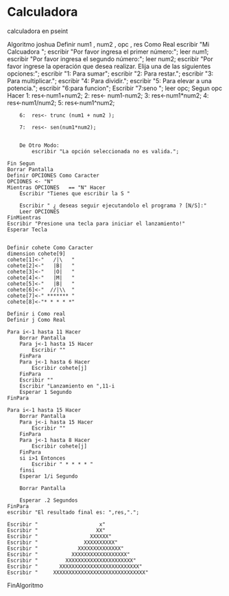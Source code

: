 # Calculadora
calculadora en pseint











Algoritmo joshua
	Definir num1 , num2 , opc , res Como Real
	escribir "Mi Calcuadora  ";
    escribir "Por favor ingresa el primer número:";
    leer num1;
    escribir "Por favor ingresa el segundo número:";
    leer num2;
    escribir "Por favor ingrese la operación que desea realizar. Elija una de las siguientes opciones:";
    escribir "1: Para sumar";
    escribir "2: Para restar.";
    escribir "3: Para multiplicar.";
    escribir "4: Para dividir.";
    escribir "5: Para elevar a una potencia.";
	escribir "6:para  funcion";
	Escribir "7:seno ";
    leer opc;
    Segun opc Hacer
        1:
            res<-num1+num2;
        2:
            res<- num1-num2;
        3:
            res<-num1*num2;
        4:
            res<-num1/num2;
        5: 
            res<-num1^num2;
			
	    6:  res<- trunc (num1 + num2 );
			
		7:  res<- sen(num1*num2);
			
			
        De Otro Modo:
            escribir "La opción seleccionada no es valida.";
			
    Fin Segun
    Borrar Pantalla
	Definir OPCIONES Como Caracter
	OPCIONES <- "N"
	Mientras OPCIONES   == "N" Hacer
		Escribir "Tienes que escribir la S "
		
		Escribir " ¿ deseas seguir ejecutandolo el programa ? [N/S]:"
		Leer OPCIONES
	FinMientras
	Escribir "Presione una tecla para iniciar el lanzamiento!"
    Esperar Tecla
    
    
    Definir cohete Como Caracter
    dimension cohete[9]
    cohete[1]<-"   /|\   "
    cohete[2]<-"   |B|   "
    cohete[3]<-"   |O|   "
    cohete[4]<-"   |M|   "
    cohete[5]<-"   |B|   "
    cohete[6]<-"  //|\\  "
    cohete[7]<-" ******* "
    cohete[8]<-"* * * * *"
 
    Definir i Como real
	Definir j Como Real
    
    Para i<-1 hasta 11 Hacer
        Borrar Pantalla
        Para j<-1 hasta 15 Hacer
            Escribir ""
        FinPara
        Para j<-1 hasta 6 Hacer
            Escribir cohete[j]
        FinPara
        Escribir ""
        Escribir "Lanzamiento en ",11-i
        Esperar 1 Segundo
    FinPara
    
    Para i<-1 hasta 15 Hacer
        Borrar Pantalla
        Para j<-i hasta 15 Hacer
            Escribir ""
        FinPara
        Para j<-1 hasta 8 Hacer
            Escribir cohete[j]
        FinPara
        si i>1 Entonces
            Escribir " * * * * "
        finsi
        Esperar 1/i Segundo
		
        Borrar Pantalla
        
        Esperar .2 Segundos
    FinPara
	escribir "El resultado final es: ",res,".";
	
	Escribir "                    x"
	Escribir "                   XX"
	Escribir "                 XXXXXX"
	Escribir "               XXXXXXXXXX"
	Escribir "             XXXXXXXXXXXXXX"
    Escribir "           XXXXXXXXXXXXXXXXXX"
	Escribir "         XXXXXXXXXXXXXXXXXXXXXX"
	Escribir "       XXXXXXXXXXXXXXXXXXXXXXXXXX"
	Escribir "     XXXXXXXXXXXXXXXXXXXXXXXXXXXXXX"
	
	
	
FinAlgoritmo
